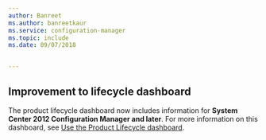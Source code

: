 ```yaml
---
author: Banreet
ms.author: banreetkaur
ms.service: configuration-manager
ms.topic: include
ms.date: 09/07/2018


---
```


## <a name="bkmk_lifecycle"></a> Improvement to lifecycle dashboard
<!--1358702-->

The product lifecycle dashboard now includes information for **System Center 2012 Configuration Manager and later**. For more information on this dashboard, see [Use the Product Lifecycle dashboard](../../clients/manage/asset-intelligence/product-lifecycle-dashboard.md).


